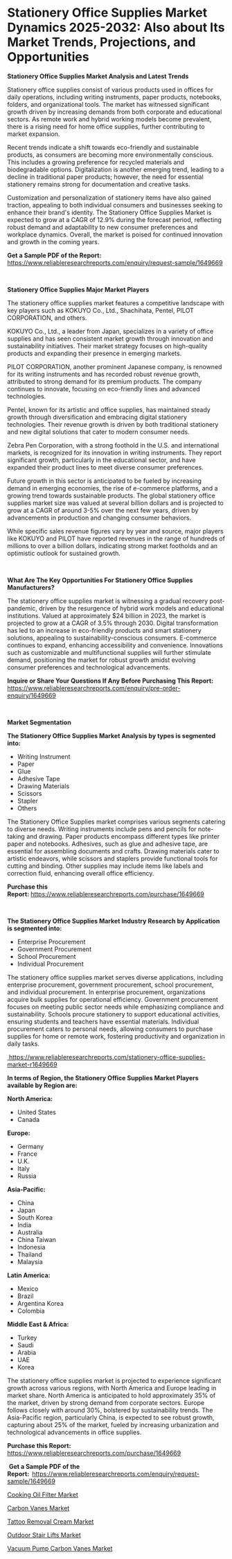 <p><h1>Stationery Office Supplies Market Dynamics 2025-2032: Also about Its Market Trends, Projections, and Opportunities</h1></p><p><strong>Stationery Office Supplies Market Analysis and Latest Trends</strong></p>
<p><p>Stationery office supplies consist of various products used in offices for daily operations, including writing instruments, paper products, notebooks, folders, and organizational tools. The market has witnessed significant growth driven by increasing demands from both corporate and educational sectors. As remote work and hybrid working models become prevalent, there is a rising need for home office supplies, further contributing to market expansion.</p><p>Recent trends indicate a shift towards eco-friendly and sustainable products, as consumers are becoming more environmentally conscious. This includes a growing preference for recycled materials and biodegradable options. Digitalization is another emerging trend, leading to a decline in traditional paper products; however, the need for essential stationery remains strong for documentation and creative tasks.</p><p>Customization and personalization of stationery items have also gained traction, appealing to both individual consumers and businesses seeking to enhance their brand's identity. The Stationery Office Supplies Market is expected to grow at a CAGR of 12.9% during the forecast period, reflecting robust demand and adaptability to new consumer preferences and workplace dynamics. Overall, the market is poised for continued innovation and growth in the coming years.</p></p>
<p><strong>Get a Sample PDF of the Report:&nbsp;</strong> <a href="https://www.reliableresearchreports.com/enquiry/request-sample/1649669?utm_campaign=28&utm_medium=2&utm_source=Github&utm_content=ia&utm_term=04042025&utm_id=stationery-office-supplies">https://www.reliableresearchreports.com/enquiry/request-sample/1649669</a></p>
<p>&nbsp;</p>
<p><strong>Stationery Office Supplies Major Market Players</strong></p>
<p><p>The stationery office supplies market features a competitive landscape with key players such as KOKUYO Co., Ltd., Shachihata, Pentel, PILOT CORPORATION, and others. </p><p>KOKUYO Co., Ltd., a leader from Japan, specializes in a variety of office supplies and has seen consistent market growth through innovation and sustainability initiatives. Their market strategy focuses on high-quality products and expanding their presence in emerging markets.</p><p>PILOT CORPORATION, another prominent Japanese company, is renowned for its writing instruments and has recorded robust revenue growth, attributed to strong demand for its premium products. The company continues to innovate, focusing on eco-friendly lines and advanced technologies.</p><p>Pentel, known for its artistic and office supplies, has maintained steady growth through diversification and embracing digital stationery technologies. Their revenue growth is driven by both traditional stationery and new digital solutions that cater to modern consumer needs.</p><p>Zebra Pen Corporation, with a strong foothold in the U.S. and international markets, is recognized for its innovation in writing instruments. They report significant growth, particularly in the educational sector, and have expanded their product lines to meet diverse consumer preferences.</p><p>Future growth in this sector is anticipated to be fueled by increasing demand in emerging economies, the rise of e-commerce platforms, and a growing trend towards sustainable products. The global stationery office supplies market size was valued at several billion dollars and is projected to grow at a CAGR of around 3-5% over the next few years, driven by advancements in production and changing consumer behaviors.</p><p>While specific sales revenue figures vary by year and source, major players like KOKUYO and PILOT have reported revenues in the range of hundreds of millions to over a billion dollars, indicating strong market footholds and an optimistic outlook for sustained growth.</p></p>
<p>&nbsp;</p>
<p><strong>What Are The Key Opportunities For Stationery Office Supplies Manufacturers?</strong></p>
<p><p>The stationery office supplies market is witnessing a gradual recovery post-pandemic, driven by the resurgence of hybrid work models and educational institutions. Valued at approximately $24 billion in 2023, the market is projected to grow at a CAGR of 3.5% through 2030. Digital transformation has led to an increase in eco-friendly products and smart stationery solutions, appealing to sustainability-conscious consumers. E-commerce continues to expand, enhancing accessibility and convenience. Innovations such as customizable and multifunctional supplies will further stimulate demand, positioning the market for robust growth amidst evolving consumer preferences and technological advancements.</p></p>
<p><strong>Inquire or Share Your Questions If Any Before Purchasing This Report:</strong> <a href="https://www.reliableresearchreports.com/enquiry/pre-order-enquiry/1649669?utm_campaign=28&utm_medium=2&utm_source=Github&utm_content=ia&utm_term=04042025&utm_id=stationery-office-supplies">https://www.reliableresearchreports.com/enquiry/pre-order-enquiry/1649669</a></p>
<p>&nbsp;</p>
<p><strong>Market Segmentation</strong></p>
<p><strong>The Stationery Office Supplies Market Analysis by types is segmented into:</strong></p>
<p><ul><li>Writing Instrument</li><li>Paper</li><li>Glue</li><li>Adhesive Tape</li><li>Drawing Materials</li><li>Scissors</li><li>Stapler</li><li>Others</li></ul></p>
<p><p>The Stationery Office Supplies market comprises various segments catering to diverse needs. Writing instruments include pens and pencils for note-taking and drawing. Paper products encompass different types like printer paper and notebooks. Adhesives, such as glue and adhesive tape, are essential for assembling documents and crafts. Drawing materials cater to artistic endeavors, while scissors and staplers provide functional tools for cutting and binding. Other supplies may include items like labels and correction fluid, enhancing overall office efficiency.</p></p>
<p><strong>Purchase this Report:&nbsp;</strong><a href="https://www.reliableresearchreports.com/purchase/1649669?utm_campaign=28&utm_medium=2&utm_source=Github&utm_content=ia&utm_term=04042025&utm_id=stationery-office-supplies">https://www.reliableresearchreports.com/purchase/1649669</a></p>
<p>&nbsp;</p>
<p><strong>The Stationery Office Supplies Market Industry Research by Application is segmented into:</strong></p>
<p><ul><li>Enterprise Procurement</li><li>Government Procurement</li><li>School Procurement</li><li>Individual Procurement</li></ul></p>
<p><p>The stationery office supplies market serves diverse applications, including enterprise procurement, government procurement, school procurement, and individual procurement. In enterprise procurement, organizations acquire bulk supplies for operational efficiency. Government procurement focuses on meeting public sector needs while emphasizing compliance and sustainability. Schools procure stationery to support educational activities, ensuring students and teachers have essential materials. Individual procurement caters to personal needs, allowing consumers to purchase supplies for home or remote work, fostering productivity and organization in daily tasks.</p></p>
<p><a href="https://www.reliableresearchreports.com/stationery-office-supplies-market-r1649669?utm_campaign=28&utm_medium=2&utm_source=Github&utm_content=ia&utm_term=04042025&utm_id=stationery-office-supplies">&nbsp;https://www.reliableresearchreports.com/stationery-office-supplies-market-r1649669</a></p>
<p><strong>In terms of Region, the Stationery Office Supplies Market Players available by Region are:</strong></p>
<p>
    <p> <strong> North America: </strong>
        <ul>
            <li>United States</li>
            <li>Canada</li>
        </ul>
        </p> 
    <p> <strong> Europe: </strong>
        <ul>
            <li>Germany</li>
            <li>France</li>
            <li>U.K.</li>
            <li>Italy</li>
            <li>Russia</li>
        </ul>
        </p> 
    <p> <strong> Asia-Pacific: </strong>
        <ul>
            <li>China</li>
            <li>Japan</li>
            <li>South Korea</li>
            <li>India</li>
            <li>Australia</li>
            <li>China Taiwan</li>
            <li>Indonesia</li>
            <li>Thailand</li>
            <li>Malaysia</li>
        </ul>
        </p> 
    <p> <strong> Latin America: </strong>
        <ul>
            <li>Mexico</li>
            <li>Brazil</li>
            <li>Argentina Korea</li>
            <li>Colombia</li>
        </ul>
        </p> 
    <p> <strong> Middle East & Africa: </strong>
        <ul>
            <li>Turkey</li>
            <li>Saudi</li>
            <li>Arabia</li>
            <li>UAE</li>
            <li>Korea</li>
        </ul>
    </p>
    </p>
<p><p>The stationery office supplies market is projected to experience significant growth across various regions, with North America and Europe leading in market share. North America is anticipated to hold approximately 35% of the market, driven by strong demand from corporate sectors. Europe follows closely with around 30%, bolstered by sustainability trends. The Asia-Pacific region, particularly China, is expected to see robust growth, capturing about 25% of the market, fueled by increasing urbanization and technological advancements in office supplies.</p></p>
<p><strong>Purchase this Report: </strong><a href="https://www.reliableresearchreports.com/purchase/1649669?utm_campaign=28&utm_medium=2&utm_source=Github&utm_content=ia&utm_term=04042025&utm_id=stationery-office-supplies">https://www.reliableresearchreports.com/purchase/1649669</a></p>
<p>&nbsp;<strong>Get a Sample PDF of the Report:&nbsp;&nbsp;</strong><a href="https://www.reliableresearchreports.com/enquiry/request-sample/1649669?utm_campaign=28&utm_medium=2&utm_source=Github&utm_content=ia&utm_term=04042025&utm_id=stationery-office-supplies">https://www.reliableresearchreports.com/enquiry/request-sample/1649669</a></p>
<p><strong></strong></p>
<p><p><a href="https://github.com/anggigpps/Market-Research-Report-List-1/blob/main/cooking-oil-filter-market.md?utm_campaign=28&utm_medium=2&utm_source=Github&utm_content=ia&utm_term=04042025&utm_id=stationery-office-supplies">Cooking Oil Filter Market</a></p><p><a href="https://github.com/chaiszepkadk/Market-Research-Report-List-1/blob/main/carbon-vanes-market.md?utm_campaign=28&utm_medium=2&utm_source=Github&utm_content=ia&utm_term=04042025&utm_id=stationery-office-supplies">Carbon Vanes Market</a></p><p><a href="https://github.com/neiridionna/Market-Research-Report-List-1/blob/main/tattoo-removal-cream-market.md?utm_campaign=28&utm_medium=2&utm_source=Github&utm_content=ia&utm_term=04042025&utm_id=stationery-office-supplies">Tattoo Removal Cream Market</a></p><p><a href="https://github.com/sharphadan/Market-Research-Report-List-1/blob/main/outdoor-stair-lifts-market.md?utm_campaign=28&utm_medium=2&utm_source=Github&utm_content=ia&utm_term=04042025&utm_id=stationery-office-supplies">Outdoor Stair Lifts Market</a></p><p><a href="https://github.com/oeungcolesh0/Market-Research-Report-List-1/blob/main/vacuum-pump-carbon-vanes-market.md?utm_campaign=28&utm_medium=2&utm_source=Github&utm_content=ia&utm_term=04042025&utm_id=stationery-office-supplies">Vacuum Pump Carbon Vanes Market</a></p></p>